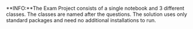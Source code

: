 **INFO:**The Exam Project consists of a single notebook and 3 different classes. The classes are named after the questions. The solution uses only standard packages and need no additional installations to run. 
